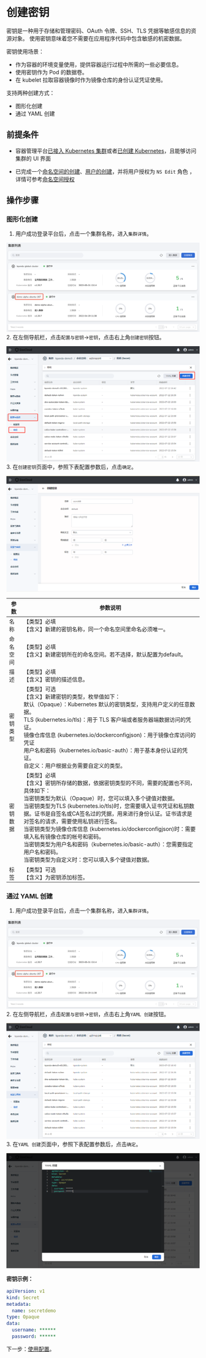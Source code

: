 # 创建密钥

密钥是一种用于存储和管理密码、OAuth 令牌、SSH、TLS 凭据等敏感信息的资源对象。 使用密钥意味着您不需要在应用程序代码中包含敏感的机密数据。

密钥使用场景：

- 作为容器的环境变量使用，提供容器运行过程中所需的一些必要信息。
- 使用密钥作为 Pod 的数据卷。
- 在 kubelet  拉取容器镜像时作为镜像仓库的身份认证凭证使用。

支持两种创建方式：

- 图形化创建
- 通过 YAML 创建

## 前提条件

- 容器管理平台[已接入 Kubernetes 集群](../Clusters/JoinACluster.md)或者[已创建 Kubernetes](../Clusters/CreateCluster.md)，且能够访问集群的 UI 界面

- 已完成一个[命名空间的创建](../Namespaces/README.md)、[用户的创建](../../../ghippo/04UserGuide/01UserandAccess/User.md)，并将用户授权为 `NS Edit` 角色 ，详情可参考[命名空间授权](../../../ghippo/04UserGuide/02Workspace/Workspaces.md)

## 操作步骤

### 图形化创建

1. 用户成功登录平台后，点击一个集群名称，进入`集群详情`。

  ![集群详情](../../images/deploy01.png)
2. 在左侧导航栏，点击`配置与密钥`->`密钥`，点击右上角`创建密钥`按钮。

  ![创建密钥](../../images/secret01.png)
3. 在`创建密钥`页面中，参照下表配置参数后，点击`确定`。

  ![创建密钥](../../images/secret02.png)

| 参数     | 参数说明                                                     |
| -------- | ------------------------------------------------------------ |
| 名称     | 【类型】必填<br />【含义】新建的密钥名称，同一个命名空间里命名必须唯一。 |
| 命名空间 | 【类型】必填<br />【含义】新建密钥所在的命名空间。若不选择，默认配置为default。 |
| 描述     | 【类型】必填<br />【含义】密钥的描述信息。                   |
| 密钥类型 | 【类型】可选<br />【含义】新建密钥的类型，枚举值如下：<br>默认（Opaque）：Kubernetes 默认的密钥类型，支持用户定义的任意数据。<br/>TLS (kubernetes.io/tls)：用于 TLS 客户端或者服务器端数据访问的凭证。<br/>镜像仓库信息 (kubernetes.io/dockerconfigjson)：用于镜像仓库访问的凭证<br/>用户名和密码（kubernetes.io/basic-auth）：用于基本身份认证的凭证。<br/>自定义：用户根据业务需要自定义的类型。 |
| 密钥数据 | 【类型】必填<br />【含义】密钥所存储的数据，依据密钥类型的不同，需要的配置也不同，具体如下：<br>当密钥类型为默认（Opaque）时，您可以填入多个键值对数据。<br>当密钥类型为TLS (kubernetes.io/tls)时，您需要填入证书凭证和私钥数据。证书是自签名或CA签名过的凭据，用来进行身份认证。证书请求是对签名的请求，需要使用私钥进行签名。<br/>当密钥类型为镜像仓库信息 (kubernetes.io/dockerconfigjson)时：需要填入私有镜像仓库的帐号和密码。<br/>当密钥类型为用户名和密码（kubernetes.io/basic-auth）：您需要指定用户名和密码。<br/>当密钥类型为自定义时：您可以填入多个键值对数据。 |
| 标签     | 【类型】可选<br />【含义】为密钥添加标签。                   |

### 通过 YAML 创建

1. 用户成功登录平台后，点击一个集群名称，进入`集群详情`。

  ![集群详情](../../images/deploy01.png)
2. 在左侧导航栏，点击`配置与密钥`->`密钥`，点击右上角`YAML 创建`按钮。

  ![YAML 创建](../../images/secret03.png)
3. 在`YAML 创建`页面中，参照下表配置参数后，点击`确定`。

  ![YAML 创建](../../images/secret04.png)

  **密钥示例：**

  ```yaml
  apiVersion: v1
  kind: Secret
  metadata:
    name: secretdemo
  type: Opaque
  data:
    username: ******
    password: ******
  ```

  下一步：[使用配置](use-secret.md)。
